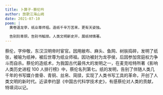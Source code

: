 ```yaml
---
title: 卜算子·蔡伦吟
author: 放歌江海山阙
date: 2021-07-10
poem: |
  黄卷道龙亭，纸业尊师祖。造纸千辛万苦来，更有天姿独。

  告别刻青铜，告别书觚牍。人类文明新史开，展纸倾情著。
---
```


蔡伦，字仲敬，东汉汉明帝时宦官。因用敝布、麻头、鱼网、树肤捣碎，发明了纸张，被喻为纸神，被后世尊为纸业师祖。因功被封为龙亭侯，后因参加宫庭权力争斗而自杀。蔡伦的造纸术，为我国古代最伟大的发明之一，在麦克哈特所著《影响人类历史进程 100 人排行榜》中，蔡伦名列第七。纸的发明，告别了伴随人类几千年的书写媒介兽骨、青铜、丝帛、简牍，实现了人类书写工具的革命，开创了人类文明的新时代。近读李约瑟《中国古代科学技术史》，有感蔡伦对人类的贡献，特填词以记。
